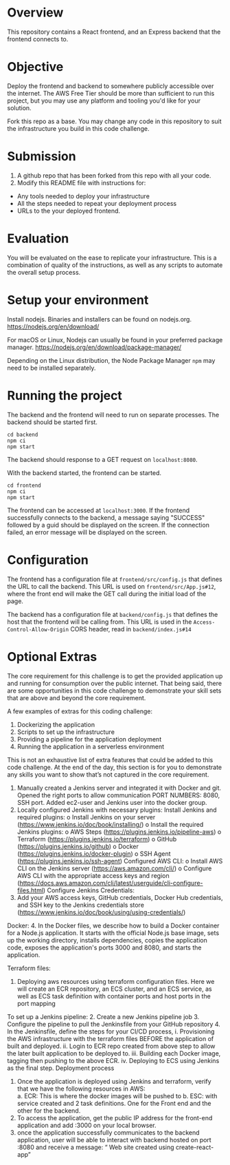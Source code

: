 # Overview
This repository contains a React frontend, and an Express backend that the frontend connects to.

# Objective
Deploy the frontend and backend to somewhere publicly accessible over the internet. The AWS Free Tier should be more than sufficient to run this project, but you may use any platform and tooling you'd like for your solution.

Fork this repo as a base. You may change any code in this repository to suit the infrastructure you build in this code challenge.

# Submission
1. A github repo that has been forked from this repo with all your code.
2. Modify this README file with instructions for:
* Any tools needed to deploy your infrastructure
* All the steps needed to repeat your deployment process
* URLs to the your deployed frontend.

# Evaluation
You will be evaluated on the ease to replicate your infrastructure. This is a combination of quality of the instructions, as well as any scripts to automate the overall setup process.

# Setup your environment
Install nodejs. Binaries and installers can be found on nodejs.org.
https://nodejs.org/en/download/

For macOS or Linux, Nodejs can usually be found in your preferred package manager.
https://nodejs.org/en/download/package-manager/

Depending on the Linux distribution, the Node Package Manager `npm` may need to be installed separately.

# Running the project
The backend and the frontend will need to run on separate processes. The backend should be started first.
```
cd backend
npm ci
npm start
```
The backend should response to a GET request on `localhost:8080`.

With the backend started, the frontend can be started.
```
cd frontend
npm ci
npm start
```
The frontend can be accessed at `localhost:3000`. If the frontend successfully connects to the backend, a message saying "SUCCESS" followed by a guid should be displayed on the screen.  If the connection failed, an error message will be displayed on the screen.

# Configuration
The frontend has a configuration file at `frontend/src/config.js` that defines the URL to call the backend. This URL is used on `frontend/src/App.js#12`, where the front end will make the GET call during the initial load of the page.

The backend has a configuration file at `backend/config.js` that defines the host that the frontend will be calling from. This URL is used in the `Access-Control-Allow-Origin` CORS header, read in `backend/index.js#14`

# Optional Extras
The core requirement for this challenge is to get the provided application up and running for consumption over the public internet. That being said, there are some opportunities in this code challenge to demonstrate your skill sets that are above and beyond the core requirement.

A few examples of extras for this coding challenge:
1. Dockerizing the application
2. Scripts to set up the infrastructure
3. Providing a pipeline for the application deployment
4. Running the application in a serverless environment

This is not an exhaustive list of extra features that could be added to this code challenge. At the end of the day, this section is for you to demonstrate any skills you want to show that’s not captured in the core requirement.

1.	Manually created a Jenkins server and integrated it with Docker and git. Opened the right ports to allow communication PORT NUMBERS: 8080, SSH port. Added ec2-user and Jenkins user into the docker group.
2.	Locally configured Jenkins with necessary plugins: 
Install Jenkins and required plugins:
o	Install Jenkins on your server (https://www.jenkins.io/doc/book/installing/)
o	Install the required Jenkins plugins:
o	AWS Steps (https://plugins.jenkins.io/pipeline-aws)
o	Terraform (https://plugins.jenkins.io/terraform)
o	GitHub (https://plugins.jenkins.io/github)
o	Docker (https://plugins.jenkins.io/docker-plugin)
o	SSH Agent (https://plugins.jenkins.io/ssh-agent)
Configured AWS CLI:
o	Install AWS CLI on the Jenkins server (https://aws.amazon.com/cli/)
o	Configure AWS CLI with the appropriate access keys and region (https://docs.aws.amazon.com/cli/latest/userguide/cli-configure-files.html)
Configure Jenkins Credentials:
3.	Add your AWS access keys, GitHub credentials, Docker Hub credentials, and SSH key to the Jenkins credentials store (https://www.jenkins.io/doc/book/using/using-credentials/)

Docker:
4.	In the Docker files, we describe how to build a Docker container for a Node.js application. It starts with the official Node.js base image, sets up the working directory, installs dependencies, copies the application code, exposes the application's ports 3000 and 8080, and starts the application.

Terraform files:
1.	Deploying aws resources using terraform configuration files. Here we will create an ECR repository, an ECS cluster, and an ECS service, as well as ECS task definition with container ports and host ports in the port mapping

To set up a Jenkins pipeline:
2.	Create a new Jenkins pipeline job
3.	Configure the pipeline to pull the Jenkinsfile from your GitHub repository
4.	In the Jenkinsfile, define the steps for your CI/CD process, 
i.	Provisioning the AWS infrastructure with the terraform files BEFORE the application of built and deployed.
ii.	Login to ECR repo created from above step to allow the later built application to be deployed to.
iii.	Building each Docker image, tagging then pushing to the above ECR.
iv.	 Deploying to ECS using Jenkins as the final step.
Deployment process
1.	Once the application is deployed using Jenkins and terraform, verify that we have the following resources in AWS:	
a.	ECR: This is where the docker images will be pushed to
b.	ESC: with service created and 2 task definitions. One for the Front end and the other for the backend.
2.	To access the application, get the public IP address for the front-end application and add :3000 on your local browser.
3.	once the application successfully communicates to the backend application, user will be able to interact with backend hosted on port :8080 and receive a message: “ Web site created using create-react-app”
